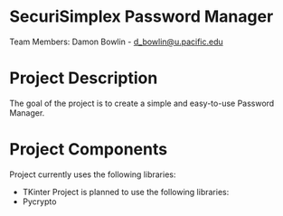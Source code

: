 # SecuriSimplex Password Manager
Team Members:
Damon Bowlin - d_bowlin@u.pacific.edu

# Project Description
The goal of the project is to create a simple and easy-to-use Password Manager.

# Project Components
Project currently uses the following libraries:
  - TKinter
Project is planned to use the following libraries:
  - Pycrypto

